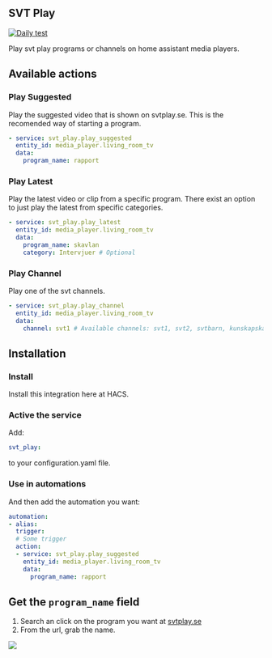 SVT Play
----
[![Daily test](https://github.com/lindell/home-assistant-svt-play/workflows/Daily%20test/badge.svg)](https://github.com/lindell/home-assistant-svt-play/actions?query=workflow%3A%22Daily+test%22)

Play svt play programs or channels on home assistant media players.

## Available actions

### Play Suggested
Play the suggested video that is shown on svtplay.se. This is the recomended way of starting a program.
```yaml
- service: svt_play.play_suggested
  entity_id: media_player.living_room_tv
  data:
    program_name: rapport
```

### Play Latest
Play the latest video or clip from a specific program. There exist an option to just play the latest from specific categories.
```yaml
- service: svt_play.play_latest
  entity_id: media_player.living_room_tv
  data:
    program_name: skavlan
    category: Intervjuer # Optional
```

### Play Channel
Play one of the svt channels.
```yaml
- service: svt_play.play_channel
  entity_id: media_player.living_room_tv
  data:
    channel: svt1 # Available channels: svt1, svt2, svtbarn, kunskapskanalen, svt24
```

## Installation

### Install

Install this integration here at HACS.

### Active the service

Add:
```yaml
svt_play:
```
to your configuration.yaml file.

### Use in automations

And then add the automation you want:
```yaml
automation:
- alias:
  trigger:
  # Some trigger
  action:
  - service: svt_play.play_suggested
    entity_id: media_player.living_room_tv
    data:
      program_name: rapport
```

## Get the `program_name` field

1. Search an click on the program you want at [svtplay.se](https://www.svtplay.se/)
2. From the url, grab the name.

![](https://share.lindell.me/2020/02/SardonicBonobo.png)
